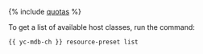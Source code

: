 {% include [quotas](../_includes/internal/quotas.md) %}

To get a list of available host classes, run the command:

```bash
{{ yc-mdb-ch }} resource-preset list
```
